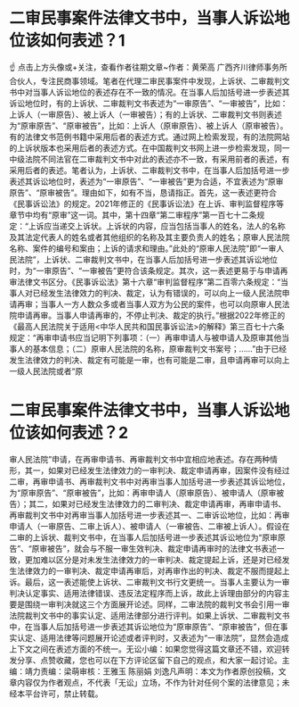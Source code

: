 # 二审民事案件法律文书中，当事人诉讼地位该如何表述？1

☝ 点击上方头像或+关注，查看作者往期文章~作者：黄荣高 广西齐川律师事务所合伙人，专注民商事领域。笔者在代理二审民事案件中发现，上诉状、二审裁判文书中对当事人诉讼地位的表述存在不一致的情况。在当事人后加括号进一步表述其诉讼地位时，有的上诉状、二审裁判文书表述为“一审原告”、“一审被告”，比如：上诉人（一审原告）、被上诉人（一审被告）；有的上诉状、二审裁判文书则表述为“原审原告”、“原审被告”，比如：上诉人（原审原告）、被上诉人（原审被告）。有的法律文书范例书籍中采用后者的表述方式。通过网上检索发现，有的法院网站的上诉状版本也采用后者的表述方式。在中国裁判文书网上进一步检索发现，同一中级法院不同法官在二审裁判文书中对此的表述亦不一致，有采用前者的表述，有采用后者的表述。笔者认为，上诉状、二审裁判文书中，在当事人后加括号进一步表述其诉讼地位时，表述为“一审原告”、“一审被告”更为合适，不宜表述为“原审原告”、“原审被告”。理由如下，如有不当，恳请指正。首先，这一表述更符合《民事诉讼法》的规定。2021年修正的《民事诉讼法》在上诉、审判监督程序等章节中均有“原审”这一词。其中，第十四章“第二审程序”第一百七十二条规定：“上诉应当递交上诉状。上诉状的内容，应当包括当事人的姓名，法人的名称及其法定代表人的姓名或者其他组织的名称及其主要负责人的姓名；原审人民法院名称、案件的编号和案由；上诉的请求和理由。”此处的“原审人民法院”即“一审人民法院”，上诉状、二审裁判文书中，在当事人后加括号进一步表述其诉讼地位时，为“一审原告”、“一审被告”更符合该条规定。其次，这一表述更易于与申请再审法律文书区分。《民事诉讼法》第十六章“审判监督程序”第二百零六条规定：“当事人对已经发生法律效力的判决、裁定，认为有错误的，可以向上一级人民法院申请再审；当事人一方人数众多或者当事人双方为公民的案件，也可以向原审人民法院申请再审。当事人申请再审的，不停止判决、裁定的执行。”根据2022年修正的《最高人民法院关于适用<中华人民共和国民事诉讼法>的解释》第三百七十六条规定：“再审申请书应当记明下列事项：（一）再审申请人与被申请人及原审其他当事人的基本信息；（二）原审人民法院的名称，原审裁判文书案号；……”由于已经发生法律效力的判决、裁定有可能是一审，也有可能是二审，且申请再审可以向上一级人民法院或者“原

# 二审民事案件法律文书中，当事人诉讼地位该如何表述？2

审人民法院”申请，在再审申请书、再审裁判文书中宜相应地表述。存在两种情形，其一，如果对已经发生法律效力的一审判决、裁定申请再审，因案件没有经过二审，再审申请书、再审裁判文书中对再审当事人加括号进一步表述其诉讼地位，为“原审原告”、“原审被告”，比如：再审申请人（原审原告）、被申请人（原审被告）；其二，如果对已经发生法律效力的二审判决、裁定申请再审，再审申请书、再审裁判文书中对再审当事人加括号进一步表述其一、二审诉讼地位，比如：再审申请人（一审原告、二审上诉人）、被申请人（一审被告、二审被上诉人）。假设在二审的上诉状、裁判文书中，在当事人后加括号进一步表述其诉讼地位为“原审原告”、“原审被告”，就会与不服一审生效判决、裁定申请再审时的法律文书表述一致，更加难以区分是对未发生法律效力的一审判决、裁定提起上诉，还是对已经发生法律效力的一审判决、裁定申请再审后，对再审作出的判决、裁定不服而提起上诉。最后，这一表述能使上诉状、二审裁判文书行文更统一。当事人主要认为一审判决认定事实、适用法律错误、违反法定程序而上诉，故此上诉理由部分的内容主要是围绕一审判决就这三个方面展开论述。同样，二审法院的裁判文书会引用一审法院裁判文书中的事实认定、适用法律部分进行评判。如果上诉状、二审裁判文书中，在当事人后加括号进一步表述其诉讼地位为“原审原告”、“原审被告”，但在事实认定、适用法律等问题展开论述或者评判时，又表述为“一审法院”，显然会造成上下文之间在表述方面的不统一。无讼小编：如果您觉得这篇文章还不错，欢迎转发分享、点赞收藏，您也可以在下方评论区留下自己的观点，和大家一起讨论。主编：靖力责编：梁萌审核：王雅玉 陈丽娟 刘逸凡声明：本文为作者原创投稿，文章内容仅为作者观点，不代表「无讼」立场，不作为针对任何个案的法律意见；未经本平台许可，禁止转载。

